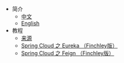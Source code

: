 * 简介
  * [中文](README-CN.md)
  * [English](README.md)
* 教程
  * [来源](tutorial/info.md)
  * [Spring Cloud 之 Eureka （Finchley版）](tutorial/f-eureka-server.md)
  * [Spring Cloud 之 Feign （Finchley版）](tutorial/f-open-feign.md)